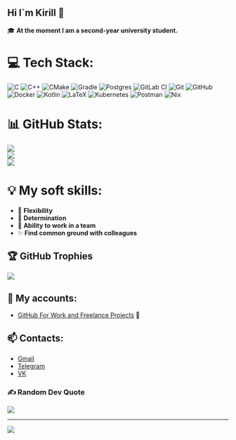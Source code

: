 ## Hi I`m Kirill 👋

🎓 **At the moment I am a second-year university student.**  

# 💻 Tech Stack:
![C](https://img.shields.io/badge/c-%2300599C.svg?style=for-the-badge&logo=c&logoColor=white) ![C++](https://img.shields.io/badge/c++-%2300599C.svg?style=for-the-badge&logo=c%2B%2B&logoColor=white) ![CMake](https://img.shields.io/badge/CMake-%23008FBA.svg?style=for-the-badge&logo=cmake&logoColor=white) ![Gradle](https://img.shields.io/badge/Gradle-02303A.svg?style=for-the-badge&logo=Gradle&logoColor=white) ![Postgres](https://img.shields.io/badge/postgres-%23316192.svg?style=for-the-badge&logo=postgresql&logoColor=white) ![GitLab CI](https://img.shields.io/badge/gitlab%20CI-%23181717.svg?style=for-the-badge&logo=gitlab&logoColor=white) ![Git](https://img.shields.io/badge/git-%23F05033.svg?style=for-the-badge&logo=git&logoColor=white) ![GitHub](https://img.shields.io/badge/github-%23121011.svg?style=for-the-badge&logo=github&logoColor=white) ![Docker](https://img.shields.io/badge/docker-%230db7ed.svg?style=for-the-badge&logo=docker&logoColor=white) ![Kotlin](https://img.shields.io/badge/kotlin-%237F52FF.svg?style=for-the-badge&logo=kotlin&logoColor=white) ![LaTeX](https://img.shields.io/badge/latex-%23008080.svg?style=for-the-badge&logo=latex&logoColor=white) ![Kubernetes](https://img.shields.io/badge/kubernetes-%23326ce5.svg?style=for-the-badge&logo=kubernetes&logoColor=white) ![Postman](https://img.shields.io/badge/Postman-FF6C37?style=for-the-badge&logo=postman&logoColor=white) ![Nix](https://img.shields.io/badge/NIX-5277C3.svg?style=for-the-badge&logo=NixOS&logoColor=white)
# 📊 GitHub Stats:
![](https://github-readme-stats.vercel.app/api?username=BlackCorbeau&theme=dark&hide_border=false&include_all_commits=true&count_private=false)<br/>
![](https://nirzak-streak-stats.vercel.app/?user=BlackCorbeau&theme=dark&hide_border=false)<br/>
![](https://github-readme-stats.vercel.app/api/top-langs/?username=BlackCorbeau&theme=dark&hide_border=false&include_all_commits=true&count_private=false&layout=compact)

# 💡 My soft skills:  
- 🔄 **Flexibility**  
- 🎯 **Determination**  
- 👥 **Ability to work in a team**  
- ✨ **Find common ground with colleagues** 

## 🏆 GitHub Trophies
![](https://github-profile-trophy.vercel.app/?username=BlackCorbeau&theme=radical&no-frame=false&no-bg=false&margin-w=4)

## 🔗 My accounts:  
- [GitHub For Work and Freelance Projects](https://github.com/RemizovKL) 💼   

## 📫 **Contacts:**
- [Gmail](kremizov3@gmail.com)
- [Telegram](https://t.me/BWoron)
- [VK](https://vk.com/bworon)

### ✍️ Random Dev Quote
![](https://quotes-github-readme.vercel.app/api?type=horizontal&theme=radical)

---
[![](https://visitcount.itsvg.in/api?id=BlackCorbeau&icon=0&color=0)](https://visitcount.itsvg.in)

<!-- Proudly created with GPRM ( https://gprm.itsvg.in ) --> 
